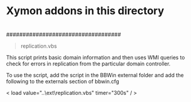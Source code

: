 #                                 #
# Xymon addons in this directory  #
#                                 #
################################### 

> replication.vbs

This script prints basic domain information and then uses WMI queries to check for errors in replication from
the particular domain controller. 

To use the script, add the script in the BBWin external folder and add the following to the externals section
of bbwin.cfg

< load value="..\ext\replication.vbs" timer="300s" / >
